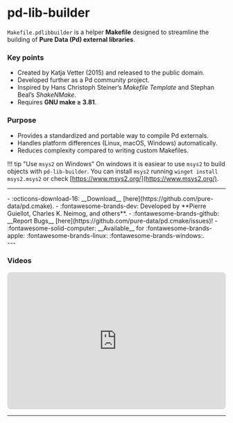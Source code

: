 # pd-lib-builder

`Makefile.pdlibbuilder` is a helper **Makefile** designed to streamline the building of **Pure Data (Pd) external libraries**.  

### Key points
- Created by Katja Vetter (2015) and released to the public domain.  
- Developed further as a Pd community project.  
- Inspired by Hans Christoph Steiner’s *Makefile Template* and Stephan Beal’s *ShakeNMake*.  
- Requires **GNU make ≥ 3.81**.  

### Purpose

- Provides a standardized and portable way to compile Pd externals.  
- Handles platform differences (Linux, macOS, Windows) automatically.  
- Reduces complexity compared to writing custom Makefiles.


!!! tip "Use `msys2` on Windows"
    On windows it is easiear to use `msys2` to build objects with `pd-lib-builder`. You can install `msys2` running `winget install msys2.msys2` or check [https://www.msys2.org/](https://www.msys2.org/).
    

---
<div class="grid cards" markdown>
- :octicons-download-16: __Download__ [here](https://github.com/pure-data/pd.cmake).
- :fontawesome-brands-dev: Developed by **Pierre Guiellot, Charles K. Neimog, and others**.
- :fontawesome-brands-github: __Report Bugs__ [here](https://github.com/pure-data/pd.cmake/issues)!
- :fontawesome-solid-computer: __Available__ for :fontawesome-brands-apple: :fontawesome-brands-linux: :fontawesome-brands-windows:.
</div>
---
<h3>Videos</h3>

<div style="display: flex; justify-content: center; gap: 20px;">
    <iframe style="border-radius: 8px" width="560" height="315" src="https://www.youtube.com/embed/XCs1uzWj2IA" title="YouTube video player" frameborder="0" allow="accelerometer; autoplay; clipboard-write; encrypted-media; gyroscope; picture-in-picture; web-share" referrerpolicy="strict-origin-when-cross-origin" allowfullscreen></iframe>
</div>

---

<script src="https://giscus.app/client.js"
        data-repo="charlesneimog/Awesome-PD"
        data-repo-id="R_kgDOLaunFg"
        data-category="Comments"
        data-category-id="DIC_kwDOLaunFs4CnXHy"
        data-mapping="title"
        data-strict="0"
        data-reactions-enabled="1"
        data-emit-metadata="0"
        data-input-position="bottom"
        data-theme="preferred_color_scheme"
        data-lang="en"
        data-loading="lazy"
        crossorigin="anonymous"
        async>
</script>
